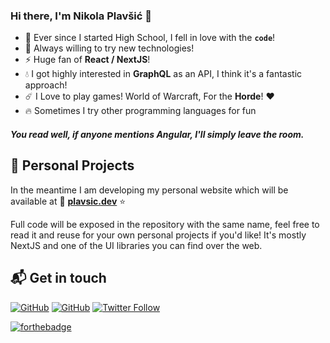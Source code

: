 ### Hi there, I'm Nikola Plavšić 👋

- 🌱 Ever since I started High School, I fell in love with the **`code`**!
- 🧪 Always willing to try new technologies!
- ⚡ Huge fan of **React / NextJS**!
- 💧 I got highly interested in **GraphQL** as an API, I think it's a fantastic approach!
- ☄️ I Love to play games! World of Warcraft, For the **Horde**! ❤️
- 🔥 Sometimes I try other programming languages for fun

##### You read well, if anyone mentions Angular, I'll simply leave the room.

## 🍺 Personal Projects

In the meantime I am developing my personal website which will be available at 🌙 **[plavsic.dev](https://plavsic.dev)** ⭐

Full code will be exposed in the repository with the same name, feel free to read it and reuse for your own personal projects if you'd like!
It's mostly NextJS and one of the UI libraries you can find over the web.

## 📬 Get in touch

[![GitHub](https://img.shields.io/github/stars/Wounded19/plavsic.dev?style=social)]()
[![GitHub](https://img.shields.io/github/watchers/Wounded19/plavsic.dev?label=Watch+plavsic.dev)]()
[![Twitter Follow](https://img.shields.io/twitter/follow/nikolasus92?style=social)](https://twitter.com/nikolasus92)

[![forthebadge](https://forthebadge.com/images/badges/mom-made-pizza-rolls.svg)]()
